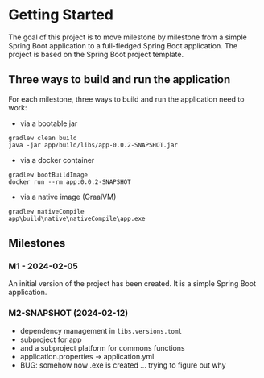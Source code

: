 # Getting Started

The goal of this project is to move milestone by milestone from a simple Spring Boot application
to a full-fledged Spring Boot application. The project is based on the Spring Boot project template.

## Three ways to build and run the application

For each milestone, three ways to build and run the application need to work:

* via a bootable jar

```
gradlew clean build
java -jar app/build/libs/app-0.0.2-SNAPSHOT.jar
```

* via a docker container

```
gradlew bootBuildImage
docker run --rm app:0.0.2-SNAPSHOT
```

* via a native image (GraalVM)

```
gradlew nativeCompile
app\build\native\nativeCompile\app.exe
```

## Milestones

### M1 - 2024-02-05

An initial version of the project has been created. It is a simple Spring Boot application.

### M2-SNAPSHOT (2024-02-12)

- dependency management in ```libs.versions.toml```
- subproject for app
- and a subproject platform for commons functions
- application.properties -> application.yml
- BUG: somehow now .exe is created ... trying to figure out why
